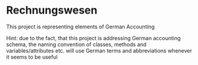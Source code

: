 # Rechnungswesen

This project is representing elements of German Accounting 

Hint: due to the fact, that this project is addressing German accounting schema,
the naming convention of classes, methods and variables/attributes etc. will use
German terms and abbreviations whenever it seems to be useful

